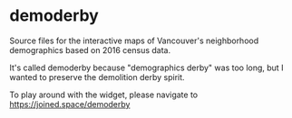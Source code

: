 # demoderby
Source files for the interactive maps of Vancouver's neighborhood demographics based on 2016 census data. 

It's called demoderby because "demographics derby" was too long, but I wanted to preserve the demolition derby spirit.

To play around with the widget, please navigate to https://joined.space/demoderby
